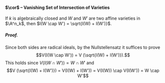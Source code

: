 #### $\cor$ – Vanishing Set of Intersection of Varieties
If $k$ is algebraically closed and $W$ and $W'$ are two affine varieties in $\A^n_k$, then $I(W \cap W') = \sqrt{I(W) + I(W')}$.

##### *Proof.*
Since both sides are radical ideals, by the Nullstellensatz it suffices to prove $$V(I(W \cap W')) = V (\sqrt{I(W) + I(W')}).$$This holds since $V(I(W \cap W')) = W \cap W'$ and $$V (\sqrt{I(W) + I(W')}) = V(I(W) + I(W')) = V(I(W)) \cap V(I(W')) = W \cap W'$$